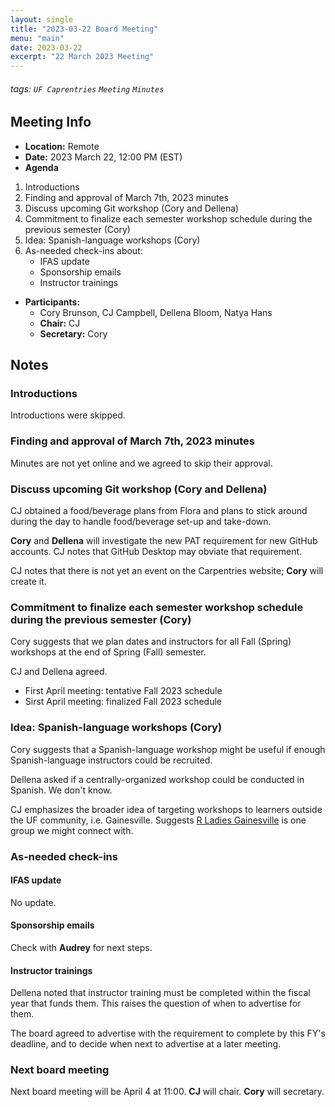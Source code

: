 ```yaml
---
layout: single
title: "2023-03-22 Board Meeting"
menu: "main"
date: 2023-03-22
excerpt: "22 March 2023 Meeting"
---
```


###### tags: `UF Caprentries` `Meeting` `Minutes`

## Meeting Info

- **Location:** Remote
- **Date:** 2023 March 22, 12:00 PM (EST)
- **Agenda**
1. Introductions
2. Finding and approval of March 7th, 2023 minutes
3. Discuss upcoming Git workshop (Cory and Dellena)
4. Commitment to finalize each semester workshop schedule during the previous semester (Cory)
5. Idea: Spanish-language workshops (Cory)
6. As-needed check-ins about:
   * IFAS update
   * Sponsorship emails
   * Instructor trainings


- **Participants:**
    - Cory Brunson, CJ Campbell, Dellena Bloom, Natya Hans
    - **Chair:** CJ
    - **Secretary:** Cory


## Notes
<!-- Other important details discussed during the meeting can be entered here. -->


### Introductions

Introductions were skipped.


### Finding and approval of March 7th, 2023 minutes

Minutes are not yet online and we agreed to skip their approval.


### Discuss upcoming Git workshop (Cory and Dellena)

CJ obtained a food/beverage plans from Flora and plans to stick around during the day to handle food/beverage set-up and take-down.

**Cory** and **Dellena** will investigate the new PAT requirement for new GitHub accounts.
CJ notes that GitHub Desktop may obviate that requirement.

CJ notes that there is not yet an event on the Carpentries website; **Cory** will create it.


### Commitment to finalize each semester workshop schedule during the previous semester (Cory)

Cory suggests that we plan dates and instructors for all Fall (Spring) workshops at the end of Spring (Fall) semester.

CJ and Dellena agreed.

* First April meeting: tentative Fall 2023 schedule
* Sirst April meeting: finalized Fall 2023 schedule


### Idea: Spanish-language workshops (Cory)

Cory suggests that a Spanish-language workshop might be useful if enough Spanish-language instructors could be recruited.

Dellena asked if a centrally-organized workshop could be conducted in Spanish. We don't know.

CJ emphasizes the broader idea of targeting workshops to learners outside the UF community, i.e. Gainesville. Suggests [R Ladies Gainesville](https://rladies-gnv.netlify.app) is one group we might connect with.


### As-needed check-ins

#### IFAS update

No update.

#### Sponsorship emails

Check with **Audrey** for next steps.

#### Instructor trainings

Dellena noted that instructor training must be completed within the fiscal year that funds them.
This raises the question of when to advertise for them.

The board agreed to advertise with the requirement to complete by this FY's deadline, and to decide when next to advertise at a later meeting.


### Next board meeting

Next board meeting will be April 4 at 11:00.
**CJ** will chair.
**Cory** will secretary.
